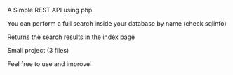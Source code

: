 
A Simple REST API using php

You can perform a full search inside your database by name (check sqlinfo)

Returns the search results in the index page 

Small project (3 files)

Feel free to use and improve!
